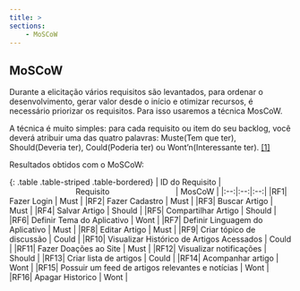 ```yaml
---
title: >
sections:
    - MoSCoW
---
```


## MoSCoW

Durante a elicitação vários requisitos são levantados, para ordenar o desenvolvimento, gerar valor desde o início e otimizar recursos, é necessário priorizar os requisitos. Para isso usaremos a técnica MosCoW.

A técnica é muito simples: para cada requisito ou item do seu backlog, você deverá atribuir uma das quatro palavras: Muste(Tem que ter), Should(Deveria ter), Could(Poderia ter) ou Wont’n(Interessante ter). [[1]](#label1)

<div style="text-align: justify;">
Resultados obtidos com o MoSCoW:
</div>

<div class="table-responsive">

{: .table .table-striped .table-bordered}
| ID do Requisito |                              Requisito                              |  MosCoW |
|:--:|:--:|:--:|
|RF1| Fazer Login | Must |
|RF2| Fazer Cadastro | Must |
|RF3| Buscar Artigo | Must |
|RF4| Salvar Artigo | Should |
|RF5| Compartilhar Artigo | Should |
|RF6| Definir Tema do Aplicativo | Wont |
|RF7| Definir Linguagem do Aplicativo | Must |
|RF8| Editar Artigo | Must |
|RF9| Criar tópico de discussão | Could |
|RF10| Visualizar Histórico de Artigos Acessados | Could |
|RF11| Fazer Doações ao Site | Must |
|RF12| Visualizar notificações | Should |
|RF13| Criar lista de artigos  | Could |
|RF14| Acompanhar artigo  | Wont |
|RF15| Possuir um feed de artigos relevantes e notícias  | Wont |
|RF16| Apagar Historico  | Wont |

</div>
